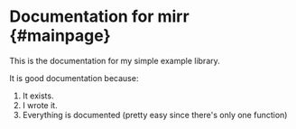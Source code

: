 # Documentation for mirr {#mainpage}

This is the documentation for my simple example library.

It is good documentation because:

1. It exists.
2. I wrote it.
3. Everything is documented (pretty easy since there's only one function)


